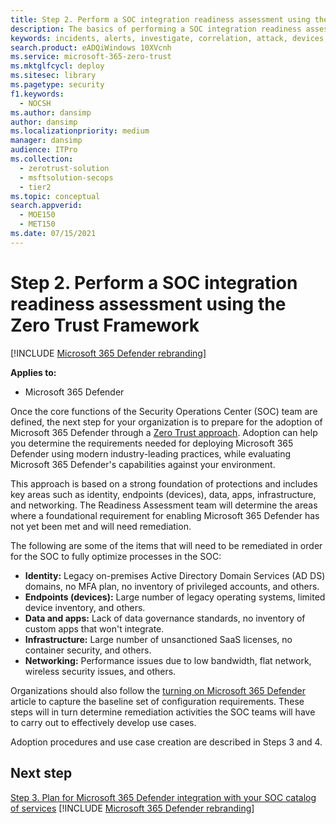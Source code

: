 ```yaml
---
title: Step 2. Perform a SOC integration readiness assessment using the Zero Trust Framework
description: The basics of performing a SOC integration readiness assessment using the Zero Trust Framework when integrating Microsoft 365 Defender into your security operations.
keywords: incidents, alerts, investigate, correlation, attack, devices, users, identities, identity, mailbox, email, 365, microsoft, m365, incident response, cyber-attack, secops, security operations, soc
search.product: eADQiWindows 10XVcnh
ms.service: microsoft-365-zero-trust
ms.mktglfcycl: deploy
ms.sitesec: library
ms.pagetype: security
f1.keywords: 
  - NOCSH
ms.author: dansimp
author: dansimp
ms.localizationpriority: medium
manager: dansimp
audience: ITPro
ms.collection: 
  - zerotrust-solution
  - msftsolution-secops
  - tier2
ms.topic: conceptual
search.appverid: 
  - MOE150
  - MET150
ms.date: 07/15/2021
---
```


# Step 2. Perform a SOC integration readiness assessment using the Zero Trust Framework

[!INCLUDE [Microsoft 365 Defender rebranding](../includes/microsoft-defender.md)]

**Applies to:**
- Microsoft 365 Defender

Once the core functions of the Security Operations Center (SOC) team are defined, the next step for your organization is to prepare for the adoption of Microsoft 365 Defender through a [Zero Trust approach](/security/zero-trust/). Adoption can help you determine the requirements needed for deploying Microsoft 365 Defender using modern industry-leading practices, while evaluating Microsoft 365 Defender's capabilities against your environment.

This approach is based on a strong foundation of protections and includes key areas such as identity, endpoints (devices), data, apps, infrastructure, and networking. The Readiness Assessment team will determine the areas where a foundational requirement for enabling Microsoft 365 Defender has not yet been met and will need remediation.

The following are some of the items that will need to be remediated in order for the SOC to fully optimize processes in the SOC:

- **Identity:** Legacy on-premises Active Directory Domain Services (AD DS) domains, no MFA plan, no inventory of privileged accounts, and others.
- **Endpoints (devices):** Large number of legacy operating systems, limited device inventory, and others.
- **Data and apps:**  Lack of data governance standards, no inventory of custom apps that won't integrate.
- **Infrastructure:** Large number of unsanctioned SaaS licenses, no container security, and others.
- **Networking:** Performance issues due to low bandwidth, flat network, wireless security issues, and others.

Organizations should also follow the [turning on Microsoft 365 Defender](m365d-enable.md) article to capture the baseline set of configuration requirements. These steps will in turn determine remediation activities the SOC teams will have to carry out to effectively develop use cases. 

Adoption procedures and use case creation are described in Steps 3 and 4.

## Next step

[Step 3. Plan for Microsoft 365 Defender integration with your SOC catalog of services](integrate-microsoft-365-defender-secops-services.md)
[!INCLUDE [Microsoft 365 Defender rebranding](../../includes/defender-m3d-techcommunity.md)]
